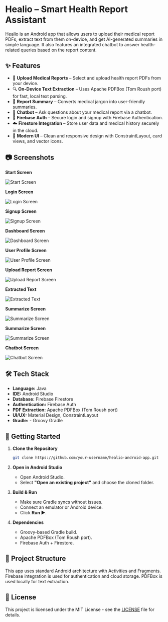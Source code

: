 # Healio – Smart Health Report Assistant

Healio is an Android app that allows users to upload their medical report PDFs, extract text from them on-device, and get AI-generated summaries in simple language. It also features an integrated chatbot to answer health-related queries based on the report content.

## ✨ Features

- 📄 **Upload Medical Reports** – Select and upload health report PDFs from your device.
- 🔍 **On-Device Text Extraction** – Uses Apache PDFBox (Tom Roush port) for fast, local text parsing.
- 🧠 **Report Summary** – Converts medical jargon into user-friendly summaries.
- 💬 **Chatbot** – Ask questions about your medical report via a chatbot.
- 🔐 **Firebase Auth** – Secure login and signup with Firebase Authentication.
- ☁️ **Firestore Integration** – Store user data and medical history securely in the cloud.
- 📱 **Modern UI** – Clean and responsive design with ConstraintLayout, card views, and vector icons.

## 📷 Screenshots
**Start Screen**

![Start Screen](healio_images/start_screen.jpeg)

**Login Screen**

![Login Screen](healio_images/Login.jpeg)

**Signup Screen**

![Signup Screen](healio_images/Signup.jpeg)

**Dashboard Screen**

![Dashboard Screen](healio_images/DashBoard.jpeg)

**User Profile Screen**

![User Profile Screen](healio_images/Profile.jpeg)

**Upload Report Screen**

![Upload Report Screen](healio_images/Upload.jpeg)

**Extracted Text**

![Extracted Text](healio_images/Summarize1.jpeg)

**Summarize Screen**

![Summarize Screen](healio_images/Summarize2.jpeg)

**Summarize Screen**

![Summarize Screen](healio_images/Summarize3.jpeg)

**Chatbot Screen**

![Chatbot Screen](healio_images/Chatbot.jpeg)

## 🛠️ Tech Stack

- **Language:** Java  
- **IDE:** Android Studio  
- **Database:** Firebase Firestore  
- **Authentication:** Firebase Auth  
- **PDF Extraction:** Apache PDFBox (Tom Roush port)  
- **UI/UX:** Material Design, ConstraintLayout
- **Gradle:** - Groovy Gradle


## 🚀 Getting Started

1. **Clone the Repository**
   ```bash
   git clone https://github.com/your-username/healio-android-app.git
   ```

2. **Open in Android Studio**
   - Open Android Studio.
   - Select **"Open an existing project"** and choose the cloned folder.

3. **Build & Run**
   - Make sure Gradle syncs without issues.
   - Connect an emulator or Android device.
   - Click **Run ▶️**.

4. **Dependencies**
   - Groovy-based Gradle build.
   - Apache PDFBox (Tom Roush port).
   - Firebase Auth + Firestore.

## 📁 Project Structure

This app uses standard Android architecture with Activities and Fragments. Firebase integration is used for authentication and cloud storage. PDFBox is used locally for text extraction.

## 📄 License

This project is licensed under the MIT License - see the [LICENSE](LICENSE) file for details.
